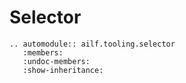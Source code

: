 # Selector

```{eval-rst}
.. automodule:: ailf.tooling.selector
   :members:
   :undoc-members:
   :show-inheritance:
```
